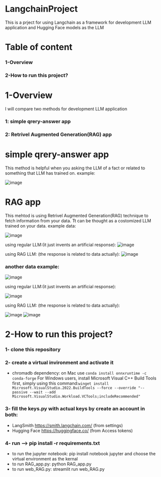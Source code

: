 # LangchainProject
This is a prject for using Langchain as a framework for development LLM application and Hugging Face models as the LLM

# Table of content 
### 1-Overview 
### 2-How to run this project? 

# 1-Overview 
I will compare two methods for development LLM application 
### 1: simple qrery-answer app
### 2: Retrivel Augmented Generation(RAG) app

# simple qrery-answer app
This method is helpful when you asking the LLM of a fact or related to something that LLM has trained on.
example: 

![image](https://github.com/user-attachments/assets/12d05250-8950-4733-9feb-84bd873f074c)

# RAG app
This mehtod is using Retrivel Augmented Generation(RAG) technique to fetch information from your data. Tt can be thought as a costomized LLM trained on your data.
example data:

![image](https://github.com/user-attachments/assets/46735dc3-acb4-4860-9046-ec24674e57b2)

using regular LLM:(it just invents an artificial response):
![image](https://github.com/user-attachments/assets/60c36815-4cea-44b1-9bf7-51163805ab86)

using RAG LLM: (the response is related to data actually):
![image](https://github.com/user-attachments/assets/0e30baba-a11d-4873-87ac-4b38ba1ff9e1)

### another data example:

![image](https://github.com/user-attachments/assets/c238c2e3-6ed6-4a05-8750-da1acba0289d)

using regular LLM:(it just invents an artificial response):

![image](https://github.com/user-attachments/assets/7cc87139-3575-4a47-8c67-dd83510c42f1)


using RAG LLM: (the response is related to data actually):

![image](https://github.com/user-attachments/assets/fdaf1bdf-1931-4d2e-b403-774a502cd510)
![image](https://github.com/user-attachments/assets/0cb0dfcc-3c16-441d-a480-c59bfe1787a9)

# 2-How to run this project?

### 1- clone this repository  

### 2- create a virtual invironment and activate it 
- chromadb dependency: on Mac use `conda install onnxruntime -c conda-forge` For Windows users, install Microsoft Visual C++ Build Tools first, simply using this command:` winget install Microsoft.VisualStudio.2022.BuildTools --force --override "--passive --wait --add Microsoft.VisualStudio.Workload.VCTools;includeRecommended" `

### 3- fill the keys.py with actual keys by create an account in both:
- LangSmith https://smith.langchain.com/ (from settings)
- Hugging Face https://huggingface.co/ (from Access tokens)

### 4- run --> pip install -r requirements.txt

- to run the jupyter notebook: pip install notebook jupyter and choose the virtual environment as the kernal
- to run RAG_app.py: python RAG_app.py
- to run web_RAG.py: streamlit run web_RAG.py








